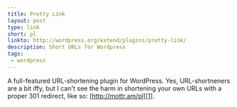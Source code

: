 ```yaml
---
title: Pretty Link
layout: post
type: link
short: pl
linkto: http://wordpress.org/extend/plugins/pretty-link/ 
description: Short URLs for Wordpress
tags:
 - wordpress
---
```

A full-featured URL-shortening plugin for WordPress. Yes, URL-shortneners are a bit iffy, but I can't see the harm in shortening your own URLs with a proper 301 redirect, like so: [http://mottr.am/pl][1].

[1]:http://mottr.am/pl